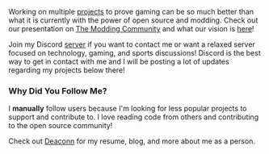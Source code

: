 Working on multiple [projects](https://github.com/gamemann/gamemann/blob/main/projects.md) to prove gaming can be so much better than what it is currently with the power of open source and modding. Check out our presentation on [The Modding Community](https://moddingcommunity.com/) and what our vision is [here](https://docs.google.com/presentation/d/e/2PACX-1vSlROYETsWYlJkqM7y9J5qeHRjh6ZY6Liv0RIkxSX6EjQ7X3_kzQFkp3HNHtebks8YAe3e2QV2lBmka/pub?slide=id.p)!

Join my Discord [server](https://discord.deaconn.net/) if you want to contact me or want a relaxed server focused on technology, gaming, and sports discussions! Discord is the best way to get in contact with me and I will be posting a lot of updates regarding my projects below there!

### Why Did You Follow Me?
I **manually** follow users because I'm looking for less popular projects to support and contribute to. I love reading code from others and contributing to the open source community!

Check out [Deaconn](https://deaconn.net/) for my resume, blog, and more about me as a person.
